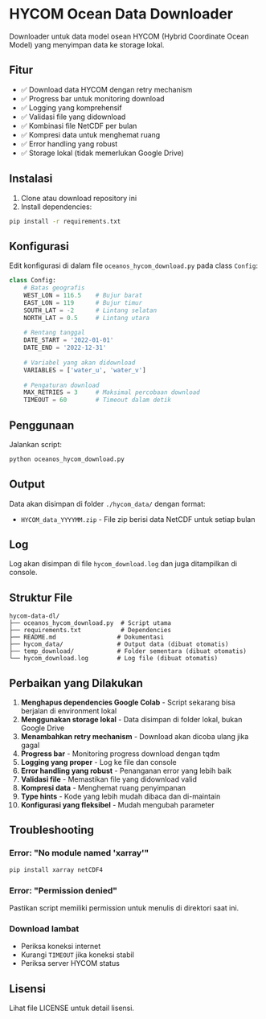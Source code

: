 # HYCOM Ocean Data Downloader

Downloader untuk data model osean HYCOM (Hybrid Coordinate Ocean Model) yang menyimpan data ke storage lokal.

## Fitur

- ✅ Download data HYCOM dengan retry mechanism
- ✅ Progress bar untuk monitoring download
- ✅ Logging yang komprehensif
- ✅ Validasi file yang didownload
- ✅ Kombinasi file NetCDF per bulan
- ✅ Kompresi data untuk menghemat ruang
- ✅ Error handling yang robust
- ✅ Storage lokal (tidak memerlukan Google Drive)

## Instalasi

1. Clone atau download repository ini
2. Install dependencies:
```bash
pip install -r requirements.txt
```

## Konfigurasi

Edit konfigurasi di dalam file `oceanos_hycom_download.py` pada class `Config`:

```python
class Config:
    # Batas geografis
    WEST_LON = 116.5    # Bujur barat
    EAST_LON = 119      # Bujur timur  
    SOUTH_LAT = -2      # Lintang selatan
    NORTH_LAT = 0.5     # Lintang utara
    
    # Rentang tanggal
    DATE_START = '2022-01-01'
    DATE_END = '2022-12-31'
    
    # Variabel yang akan didownload
    VARIABLES = ['water_u', 'water_v']
    
    # Pengaturan download
    MAX_RETRIES = 3     # Maksimal percobaan download
    TIMEOUT = 60        # Timeout dalam detik
```

## Penggunaan

Jalankan script:

```bash
python oceanos_hycom_download.py
```

## Output

Data akan disimpan di folder `./hycom_data/` dengan format:
- `HYCOM_data_YYYYMM.zip` - File zip berisi data NetCDF untuk setiap bulan

## Log

Log akan disimpan di file `hycom_download.log` dan juga ditampilkan di console.

## Struktur File

```
hycom-data-dl/
├── oceanos_hycom_download.py  # Script utama
├── requirements.txt           # Dependencies
├── README.md                 # Dokumentasi
├── hycom_data/               # Output data (dibuat otomatis)
├── temp_download/            # Folder sementara (dibuat otomatis)
└── hycom_download.log        # Log file (dibuat otomatis)
```

## Perbaikan yang Dilakukan

1. **Menghapus dependencies Google Colab** - Script sekarang bisa berjalan di environment lokal
2. **Menggunakan storage lokal** - Data disimpan di folder lokal, bukan Google Drive
3. **Menambahkan retry mechanism** - Download akan dicoba ulang jika gagal
4. **Progress bar** - Monitoring progress download dengan tqdm
5. **Logging yang proper** - Log ke file dan console
6. **Error handling yang robust** - Penanganan error yang lebih baik
7. **Validasi file** - Memastikan file yang didownload valid
8. **Kompresi data** - Menghemat ruang penyimpanan
9. **Type hints** - Kode yang lebih mudah dibaca dan di-maintain
10. **Konfigurasi yang fleksibel** - Mudah mengubah parameter

## Troubleshooting

### Error: "No module named 'xarray'"
```bash
pip install xarray netCDF4
```

### Error: "Permission denied"
Pastikan script memiliki permission untuk menulis di direktori saat ini.

### Download lambat
- Periksa koneksi internet
- Kurangi `TIMEOUT` jika koneksi stabil
- Periksa server HYCOM status

## Lisensi

Lihat file LICENSE untuk detail lisensi.
